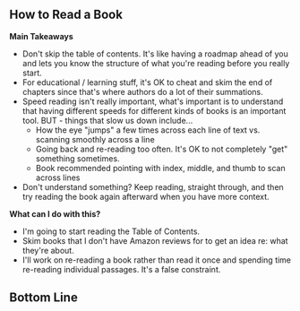 ## How to Read a Book

**Main Takeaways**
- Don't skip the table of contents. It's like having a roadmap ahead of you and lets you know the structure of what you're reading before you really start.
- For educational / learning stuff, it's OK to cheat and skim the end of chapters since that's where authors do a lot of their summations.
- Speed reading isn't really important, what's important is to understand that having different speeds for different kinds of books is an important tool. BUT - things that slow us down include...
	- How the eye "jumps" a few times across each line of text vs. scanning smoothly across a line
	- Going back and re-reading too often. It's OK to not completely "get" something sometimes.
	- Book recommended pointing with index, middle, and thumb to scan across lines
- Don't understand something? Keep reading, straight through, and then try reading the book again afterward when you have more context.

**What can I do with this?**
- I'm going to start reading the Table of Contents.
- Skim books that I don't have Amazon reviews for to get an idea re: what they're about.
- I'll work on re-reading a book rather than read it once and spending time re-reading individual passages. It's a false  constraint.

**Bottom Line**
- 
<!--stackedit_data:
eyJoaXN0b3J5IjpbMjA4MTY4MTQ0NSw2MTA5OTEwNTNdfQ==
-->